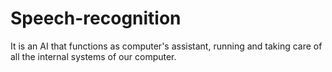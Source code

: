 # Speech-recognition
It is an AI that functions as computer's assistant, running and taking care of all the internal systems of our computer.
